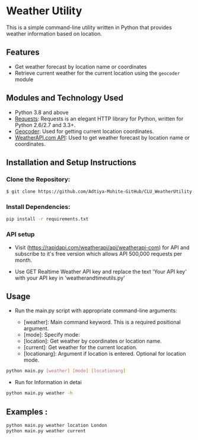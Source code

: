 # Weather Utility

This is a simple command-line utility written in Python that provides weather information based on location.

## Features

- Get weather forecast by location name or coordinates 
- Retrieve current weather for the current location using the `geocoder` module

## Modules and Technology Used

- Python 3.8 and above
- [Requests](https://docs.python-requests.org/en/master/): Requests is an elegant HTTP library for Python, written for Python 2.6/2.7 and 3.3+.
- [Geocoder](https://geocoder.readthedocs.io/en/latest/): Used for getting current location coordinates.
- [WeatherAPI.com API](https://rapidapi.com/weatherapi/api/weatherapi-com): Used to get weather forecast by location name or coordinates.

## Installation and Setup Instructions

### Clone the Repository:

```bash
$ git clone https://github.com/Adtiya-Mohite-GitHub/CLU_WeatherUtility.git
```
### Install Dependencies:

```bash
pip install -r requirements.txt
```
### API setup 

- Visit (https://rapidapi.com/weatherapi/api/weatherapi-com) for API and subscribe to it's free version which allows API 500,000 requests per month.

- Use GET Realtime Weather API key and replace the text 'Your API key' with your API key in 'weatherandtimeutils.py'

## Usage

- Run the main.py script with appropriate command-line arguments:

    - [weather]: Main command keyword. This is a required positional argument.
    - [mode]: Specify mode:
    - [location]: Get weather by coordinates or location name.
    - [current]: Get weather for the current location.
    - [locationarg]: Argument if location is entered. Optional for location mode.

```bash 
python main.py [weather] [mode] [locationarg]
```

- Run for Information in detai

```bash 
python main.py weather -h 
```

## Examples : 

```bash
python main.py weather location London
python main.py weather current
```  

